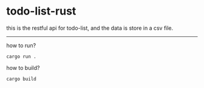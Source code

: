 # todo-list-rust
this is the restful api for todo-list, and the data is store in a csv file.

---
how to run?
```
cargo run .
```
how to build?
```
cargo build
```
